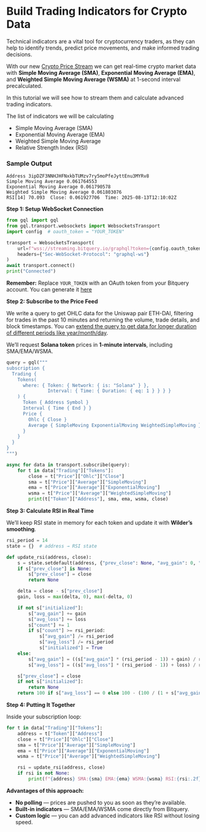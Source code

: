 # Build Trading Indicators for Crypto Data

Technical indicators are a vital tool for cryptocurrency traders, as they can help to identify trends, predict price movements, and make informed trading decisions.

With our new [Crypto Price Stream](https://docs.bitquery.io/docs/trading/crypto-price-api/introduction/) we can get real-time crypto market data with **Simple Moving Average (SMA)**, **Exponential Moving Average (EMA)**, and **Weighted Simple Moving Average (WSMA)** at 1-second interval precalculated.

In this tutorial we will see how to stream them and calculate advanced trading indicators.

The list of indicators we will be calculating

- Simple Moving Average (SMA)
- Exponential Moving Average (EMA)
- Weighted Simple Moving Average
- Relative Strength Index (RSI)

### Sample Output

```
Address 3ipDZF3NNHJHFNxkbTUMzv7ry5moPfeJyttEnu3MYRv8
Simple Moving Average 0.061764553
Exponential Moving Average 0.061790578
Weighted Simple Moving Average 0.061803076
RSI[14] 70.093  Close: 0.061927706  Time: 2025-08-13T12:10:02Z
```

**Step 1: Setup WebSocket Connection**

```python
from gql import gql
from gql.transport.websockets import WebsocketsTransport
import config  # oauth_token = "YOUR_TOKEN"

transport = WebsocketsTransport(
    url=f"wss://streaming.bitquery.io/graphql?token={config.oauth_token}",
    headers={"Sec-WebSocket-Protocol": "graphql-ws"}
)
await transport.connect()
print("Connected")

```

**Remember:** Replace `YOUR_TOKEN` with an OAuth token from your Bitquery account. You can generate it [here](https://account.bitquery.io/user/api_v2/access_tokens)

**Step 2: Subscribe to the Price Feed**

We write a query to get OHLC data for the Uniswap pair ETH-DAI, filtering for trades in the past 10 minutes and returning the volume, trade details, and block timestamps. You can [extend the query to get data for longer duration of different periods like year/month/day](https://ide.bitquery.io/USDT-OHLC-Price-Data-V2_3).

We’ll request **Solana token** prices in **1-minute intervals**, including SMA/EMA/WSMA.

```python
query = gql("""
subscription {
  Trading {
    Tokens(
      where: { Token: { Network: { is: "Solana" } },
               Interval: { Time: { Duration: { eq: 1 } } } }
    ) {
      Token { Address Symbol }
      Interval { Time { End } }
      Price {
        Ohlc { Close }
        Average { SimpleMoving ExponentialMoving WeightedSimpleMoving }
      }
    }
  }
}
""")

async for data in transport.subscribe(query):
    for t in data["Trading"]["Tokens"]:
        close = t["Price"]["Ohlc"]["Close"]
        sma = t["Price"]["Average"]["SimpleMoving"]
        ema = t["Price"]["Average"]["ExponentialMoving"]
        wsma = t["Price"]["Average"]["WeightedSimpleMoving"]
        print(t["Token"]["Address"], sma, ema, wsma, close)

```

**Step 3: Calculate RSI in Real Time**

We’ll keep RSI state in memory for each token and update it with **Wilder’s smoothing**.

```python
rsi_period = 14
state = {}  # address → RSI state

def update_rsi(address, close):
    s = state.setdefault(address, {"prev_close": None, "avg_gain": 0, "avg_loss": 0, "count": 0, "initialized": False})
    if s["prev_close"] is None:
        s["prev_close"] = close
        return None

    delta = close - s["prev_close"]
    gain, loss = max(delta, 0), max(-delta, 0)

    if not s["initialized"]:
        s["avg_gain"] += gain
        s["avg_loss"] += loss
        s["count"] += 1
        if s["count"] >= rsi_period:
            s["avg_gain"] /= rsi_period
            s["avg_loss"] /= rsi_period
            s["initialized"] = True
    else:
        s["avg_gain"] = ((s["avg_gain"] * (rsi_period - 1)) + gain) / rsi_period
        s["avg_loss"] = ((s["avg_loss"] * (rsi_period - 1)) + loss) / rsi_period

    s["prev_close"] = close
    if not s["initialized"]:
        return None
    return 100 if s["avg_loss"] == 0 else 100 - (100 / (1 + s["avg_gain"] / s["avg_loss"]))

```

**Step 4: Putting It Together**

Inside your subscription loop:

```python
for t in data["Trading"]["Tokens"]:
    address = t["Token"]["Address"]
    close = t["Price"]["Ohlc"]["Close"]
    sma = t["Price"]["Average"]["SimpleMoving"]
    ema = t["Price"]["Average"]["ExponentialMoving"]
    wsma = t["Price"]["Average"]["WeightedSimpleMoving"]

    rsi = update_rsi(address, close)
    if rsi is not None:
        print(f"{address} SMA:{sma} EMA:{ema} WSMA:{wsma} RSI:{rsi:.2f} Close:{close}")

```

**Advantages of this approach:**

- **No polling** — prices are pushed to you as soon as they’re available.
- **Built-in indicators** — SMA/EMA/WSMA come directly from Bitquery.
- **Custom logic** — you can add advanced indicators like RSI without losing speed.
